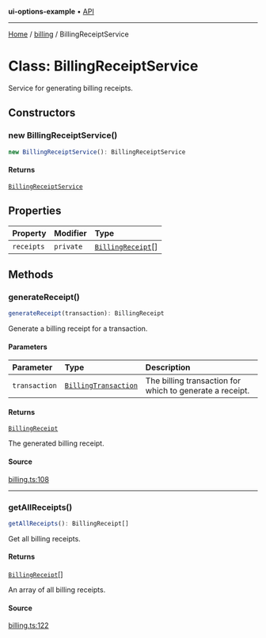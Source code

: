 **ui-options-example** • [API](../../README.md)

***

[Home](../../README.md) / [billing](../README.md) / BillingReceiptService

# Class: BillingReceiptService

Service for generating billing receipts.

## Constructors

### new BillingReceiptService()

```ts
new BillingReceiptService(): BillingReceiptService
```

#### Returns

[`BillingReceiptService`](BillingReceiptService.md)

## Properties

| Property | Modifier | Type |
| :------ | :------ | :------ |
| `receipts` | `private` | [`BillingReceipt`](../interfaces/BillingReceipt.md)[] |

## Methods

### generateReceipt()

```ts
generateReceipt(transaction): BillingReceipt
```

Generate a billing receipt for a transaction.

#### Parameters

| Parameter | Type | Description |
| :------ | :------ | :------ |
| `transaction` | [`BillingTransaction`](../interfaces/BillingTransaction.md) | The billing transaction for which to generate a receipt. |

#### Returns

[`BillingReceipt`](../interfaces/BillingReceipt.md)

The generated billing receipt.

#### Source

[billing.ts:108](https://github.com/tgreyuk/typedoc-plugin-markdown-examples/blob/3728586/examples/01-typedoc-plugin-markdown/src/billing.ts#L108)

***

### getAllReceipts()

```ts
getAllReceipts(): BillingReceipt[]
```

Get all billing receipts.

#### Returns

[`BillingReceipt`](../interfaces/BillingReceipt.md)[]

An array of all billing receipts.

#### Source

[billing.ts:122](https://github.com/tgreyuk/typedoc-plugin-markdown-examples/blob/3728586/examples/01-typedoc-plugin-markdown/src/billing.ts#L122)
